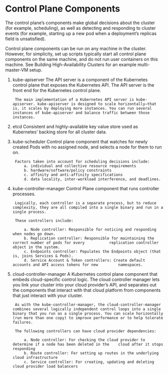 # Control Plane Components

The control plane’s components make global decisions about the cluster (for example, scheduling), as well as detecting and responding to cluster events (for example, starting up a new pod when a deployment’s replicas field is unsatisfied).

Control plane components can be run on any machine in the cluster. However, for simplicity, set up scripts typically start all control plane components on the same machine, and do not run user containers on this machine. See Building High-Availability Clusters for an example multi-master-VM setup.

1. kube-apiserver
        The API server is a component of the Kubernetes control plane that exposes the Kubernetes API. The API server is the front end for the Kubernetes control plane.

        The main implementation of a Kubernetes API server is kube-apiserver. kube-apiserver is designed to scale horizontally—that is, it scales by deploying more instances. You can run several instances of kube-apiserver and balance traffic between those instances.

2. etcd
        Consistent and highly-available key value store used as Kubernetes’ backing store for all cluster data.

3. kube-scheduler
        Control plane component that watches for newly created Pods with no assigned node, and selects a node for them to run on.

        Factors taken into account for scheduling decisions include: 
            a. individual and collective resource requirements
            b. hardware/software/policy constraints
            c. affinity and anti-affinity specifications
            d. data locality, inter-workload interference, and deadlines.

4. kube-controller-manager
        Control Plane component that runs controller processes.

        Logically, each controller is a separate process, but to reduce complexity, they are all compiled into a single binary and run in a single process.

        These controllers include:

            a. Node controller: Responsible for noticing and responding when nodes go down.
            b. Replication controller: Responsible for maintaining the correct number of pods for every           replication controller object in the system.
            c. Endpoints controller: Populates the Endpoints object (that is, joins Services & Pods).
            d. Service Account & Token controllers: Create default accounts and API access tokens for new         namespaces.

5. cloud-controller-manager
        A Kubernetes control plane component that embeds cloud-specific control logic. The cloud controller manager lets you link your cluster into your cloud provider’s API, and separates out the components that interact with that cloud platform from components that just interact with your cluster.

        As with the kube-controller-manager, the cloud-controller-manager combines several logically independent control loops into a single binary that you run as a single process. You can scale horizontally (run more than one copy) to improve performance or to help tolerate failures.

        The following controllers can have cloud provider dependencies:

            a. Node controller: For checking the cloud provider to determine if a node has been deleted in the    cloud after it stops responding
            b. Route controller: For setting up routes in the underlying cloud infrastructure
            c. Service controller: For creating, updating and deleting cloud provider load balancers
